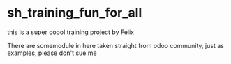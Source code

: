 # sh_training_fun_for_all
this is a super coool training project by Felix

There are somemodule in here taken straight from odoo community, just as examples, please don't sue me
